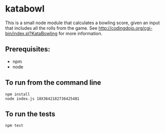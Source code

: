 # katabowl

This is a small node module that calculates a bowling score, given an input
that includes all the rolls from the game. See http://codingdojo.org/cgi-bin/index.pl?KataBowling
for more information.

## Prerequisites:

- npm
- node

## To run from the command line

```
npm install
node index.js 18X3642182736425481
```

## To run the tests

```
npm test
```